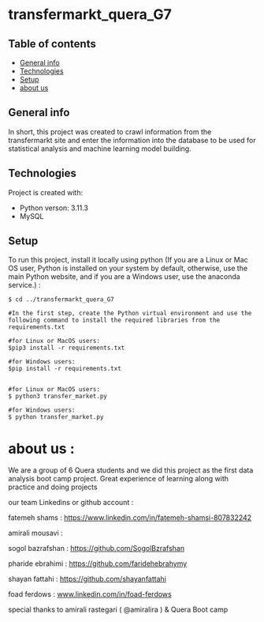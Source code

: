 # transfermarkt_quera_G7


## Table of contents
* [General info](#general-info)
* [Technologies](#technologies)
* [Setup](#setup)
* [about us](#about-us)

## General info
In short, this project was created to crawl information from the transfermarkt site and enter the information into the database to be used for statistical analysis and machine learning model building.
	
## Technologies
Project is created with:
* Python verson: 3.11.3
* MySQL 
	
## Setup
To run this project, install it locally using python (If you are a Linux or Mac OS user, Python is installed on your system by default, otherwise, use the main Python website, and if you are a Windows user, use the anaconda service.) :

```
$ cd ../transfermarkt_quera_G7

#In the first step, create the Python virtual environment and use the following command to install the required libraries from the requirements.txt 

#for Linux or MacOS users:
$pip3 install -r requirements.txt 

#for Windows users:
$pip install -r requirements.txt 


#for Linux or MacOS users:
$ python3 transfer_market.py

#for Windows users:
$ python transfer_market.py
```


# about us :

We are a group of 6 Quera students and we did this project as the first data analysis boot camp project.
Great experience of learning along with practice and doing projects

our team Linkedins or github account :

fatemeh shams : https://www.linkedin.com/in/fatemeh-shamsi-807832242

amirali mousavi  :

sogol bazrafshan : https://github.com/SogolBzrafshan

pharide ebrahimi : https://github.com/faridehebrahymy

shayan fattahi   : https://github.com/shayanfattahi

foad ferdows     : www.linkedin.com/in/foad-ferdows

special thanks to amirali rastegari ( @amiralira ) & Quera Boot camp
